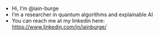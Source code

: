 - Hi, I’m @iain-burge
- I’m a researcher in quantum algorithms and explainable AI
- You can reach me at my linkedin here: https://www.linkedin.com/in/iainburge/
